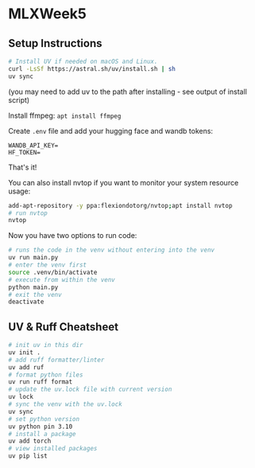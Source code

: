 # MLXWeek5

## Setup Instructions

```bash
# Install UV if needed on macOS and Linux.
curl -LsSf https://astral.sh/uv/install.sh | sh
uv sync
```

(you may need to add uv to the path after installing - see output of install script)

Install ffmpeg:
`apt install ffmpeg`

Create `.env` file and add your hugging face and wandb tokens:
```
WANDB_API_KEY=
HF_TOKEN=
```


That's it!

You can also install nvtop if you want to monitor your system resource usage:
```bash
add-apt-repository -y ppa:flexiondotorg/nvtop;apt install nvtop
# run nvtop
nvtop
```

Now you have two options to run code:
```bash
# runs the code in the venv without entering into the venv
uv run main.py
# enter the venv first
source .venv/bin/activate
# execute from within the venv
python main.py
# exit the venv
deactivate
```

## UV & Ruff Cheatsheet

```bash
# init uv in this dir
uv init .
# add ruff formatter/linter
uv add ruf
# format python files
uv run ruff format
# update the uv.lock file with current version
uv lock
# sync the venv with the uv.lock
uv sync
# set python version
uv python pin 3.10
# install a package
uv add torch
# view installed packages
uv pip list
```